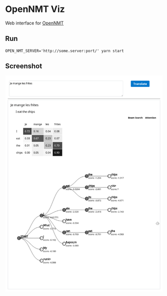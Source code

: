 # OpenNMT Viz

Web interface for [OpenNMT](http://opennmt.net/)


## Run

```
OPEN_NMT_SERVER='http://some.server:port/' yarn start
```


## Screenshot

![Screenshot](screenshot.png)
